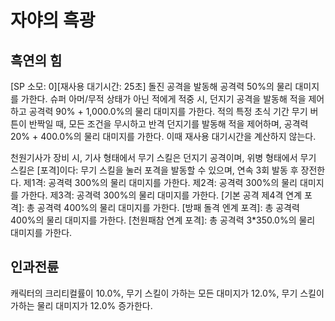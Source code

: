 # 자야의 흑광

## 흑연의 힘

[SP 소모: 0][재사용 대기시간: 25초] 돌진 공격을 발동해 공격력 50%의 물리 대미지를 가한다. 슈퍼 아머/무적 상태가 아닌 적에게 적중 시, 던지기 공격을 발동해 적을 제어하고 공격력 90% + 1,000.0%의 물리 대미지를 가한다. 적의 특정 초식 기간 무기 버튼이 반짝일 때, 모든 조건을 무시하고 반격 던지기를 발동해 적을 제어하며, 공격력 20% + 400.0%의 물리 대미지를 가한다. 이때 재사용 대기시간을 계산하지 않는다.

천원기사가 장비 시, 기사 형태에서 무기 스킬은 던지기 공격이며, 위병 형태에서 무기 스킬은 [포격]이다: 무기 스킬을 눌러 포격을 발동할 수 있으며, 연속 3회 발동 후 장전한다.
제1격: 공격력 300%의 물리 대미지를 가한다.
제2격: 공격력 300%의 물리 대미지를 가한다.
제3격: 공격력 300%의 물리 대미지를 가한다.
[기본 공격 제4격 연계 포격]: 총 공격력 400%의 물리 대미지를 가한다.
[방패 돌격 엔계 포격]: 총 공격력 400%의 물리 대미지를 가한다.
[천원패참 연계 포격]: 총 공격력 3\*350.0%의 물리 대미지를 가한다.

## 인과전륜

캐릭터의 크리티컬률이 10.0%, 무기 스킬이 가하는 모든 대미지가 12.0%, 무기 스킬이 가하는 물리 대미지가 12.0% 증가한다.
